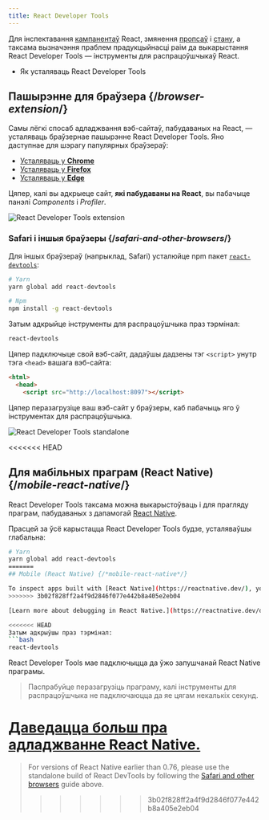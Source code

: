 ```yaml
---
title: React Developer Tools
---
```


<Intro>

Для інспектавання [кампанентаў](/learn/your-first-component) React, змянення [пропсаў](/learn/passing-props-to-a-component) і [стану](/learn/state-a-components-memory), а таксама вызначэння праблем прадукцыйнасці раім да выкарыстання React Developer Tools — інструменты для распрацоўшчыкаў React.

</Intro>

<YouWillLearn>

* Як усталяваць React Developer Tools

</YouWillLearn>

## Пашырэнне для браўзера {/*browser-extension*/}

Самы лёгкі спосаб адладжвання вэб-сайтаў, пабудаваных на React, — усталяваць браўзернае пашырэнне React Developer Tools. Яно даступнае для шэрагу папулярных браўзераў:

* [Усталяваць у **Chrome**](https://chrome.google.com/webstore/detail/react-developer-tools/fmkadmapgofadopljbjfkapdkoienihi?hl=en)
* [Усталяваць у **Firefox**](https://addons.mozilla.org/en-US/firefox/addon/react-devtools/)
* [Усталяваць у **Edge**](https://microsoftedge.microsoft.com/addons/detail/react-developer-tools/gpphkfbcpidddadnkolkpfckpihlkkil)

Цяпер, калі вы адкрыеце сайт, **які пабудаваны на React**, вы пабачыце панэлі _Components_ і _Profiler_.

![React Developer Tools extension](/images/docs/react-devtools-extension.png)

### Safari і іншыя браўзеры {/*safari-and-other-browsers*/}
Для іншых браўзераў (напрыклад, Safari) усталюйце npm пакет [`react-devtools`](https://www.npmjs.com/package/react-devtools):
```bash
# Yarn
yarn global add react-devtools

# Npm
npm install -g react-devtools
```

Затым адкрыйце інструменты для распрацоўшчыка праз тэрмінал:
```bash
react-devtools
```

Цяпер падключыце свой вэб-сайт, дадаўшы дадзены тэг `<script>` унутр тэга `<head>` вашага вэб-сайта:
```html {3}
<html>
  <head>
    <script src="http://localhost:8097"></script>
```

Цяпер перазагрузіце ваш вэб-сайт у браўзеры, каб пабачыць яго ў інструментах для распрацоўшчыка.

![React Developer Tools standalone](/images/docs/react-devtools-standalone.png)

<<<<<<< HEAD
## Для мабільных праграм (React Native) {/*mobile-react-native*/}
React Developer Tools таксама можна выкарыстоўваць і для прагляду праграм, пабудаваных з дапамогай [React Native](https://reactnative.dev/).

Прасцей за ўсё карыстацца React Developer Tools будзе, усталяваўшы глабальна:
```bash
# Yarn
yarn global add react-devtools
=======
## Mobile (React Native) {/*mobile-react-native*/}

To inspect apps built with [React Native](https://reactnative.dev/), you can use [React Native DevTools](https://reactnative.dev/docs/debugging/react-native-devtools), the built-in debugger that deeply integrates React Developer Tools. All features work identically to the browser extension, including native element highlighting and selection.
>>>>>>> 3b02f828ff2a4f9d2846f077e442b8a405e2eb04

[Learn more about debugging in React Native.](https://reactnative.dev/docs/debugging)

<<<<<<< HEAD
Затым адкрыўшы праз тэрмінал:
```bash
react-devtools
```

React Developer Tools мае падключыцца да ўжо запушчанай React Native праграмы.

> Паспрабуйце перазагрузіць праграму, калі інструменты для распрацоўшчыка не падключаюцца да яе цягам некалькіх секунд.

[Даведацца больш пра адладжванне React Native.](https://reactnative.dev/docs/debugging)
=======
> For versions of React Native earlier than 0.76, please use the standalone build of React DevTools by following the [Safari and other browsers](#safari-and-other-browsers) guide above.
>>>>>>> 3b02f828ff2a4f9d2846f077e442b8a405e2eb04
